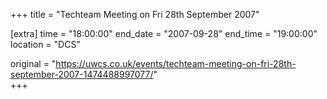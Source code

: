 +++
title = "Techteam Meeting on Fri 28th September 2007"

[extra]
time = "18:00:00"
end_date = "2007-09-28"
end_time = "19:00:00"
location = "DCS"

original = "https://uwcs.co.uk/events/techteam-meeting-on-fri-28th-september-2007-1474488997077/"    
+++



